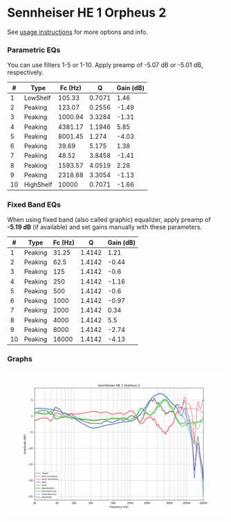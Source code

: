 # Sennheiser HE 1 Orpheus 2
See [usage instructions](https://github.com/jaakkopasanen/AutoEq#usage) for more options and info.

### Parametric EQs
You can use filters 1-5 or 1-10. Apply preamp of -5.07 dB or -5.01 dB, respectively.

|   # | Type      |   Fc (Hz) |      Q |   Gain (dB) |
|-----|-----------|-----------|--------|-------------|
|   1 | LowShelf  |    105.33 | 0.7071 |        1.46 |
|   2 | Peaking   |    123.07 | 0.2556 |       -1.49 |
|   3 | Peaking   |   1000.94 | 3.3284 |       -1.31 |
|   4 | Peaking   |   4381.17 | 1.1946 |        5.85 |
|   5 | Peaking   |   8001.45 | 1.274  |       -4.03 |
|   6 | Peaking   |     39.69 | 5.175  |        1.38 |
|   7 | Peaking   |     48.52 | 3.8458 |       -1.41 |
|   8 | Peaking   |   1593.57 | 4.0519 |        2.28 |
|   9 | Peaking   |   2318.68 | 3.3054 |       -1.13 |
|  10 | HighShelf |  10000    | 0.7071 |       -1.66 |

### Fixed Band EQs
When using fixed band (also called graphic) equalizer, apply preamp of **-5.19 dB** (if available) and set gains manually with these parameters.

|   # | Type    |   Fc (Hz) |      Q |   Gain (dB) |
|-----|---------|-----------|--------|-------------|
|   1 | Peaking |     31.25 | 1.4142 |        1.21 |
|   2 | Peaking |     62.5  | 1.4142 |       -0.44 |
|   3 | Peaking |    125    | 1.4142 |       -0.6  |
|   4 | Peaking |    250    | 1.4142 |       -1.16 |
|   5 | Peaking |    500    | 1.4142 |       -0.6  |
|   6 | Peaking |   1000    | 1.4142 |       -0.97 |
|   7 | Peaking |   2000    | 1.4142 |        0.34 |
|   8 | Peaking |   4000    | 1.4142 |        5.5  |
|   9 | Peaking |   8000    | 1.4142 |       -2.74 |
|  10 | Peaking |  16000    | 1.4142 |       -4.13 |

### Graphs
![](./Sennheiser%20HE%201%20Orpheus%202.png)
